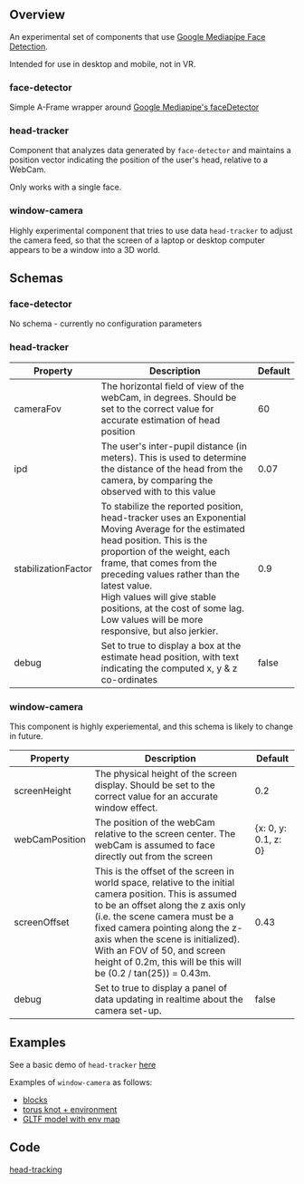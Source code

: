 ## Overview

An experimental set of components that use [Google Mediapipe Face Detection](https://developers.google.com/mediapipe/solutions/vision/face_detector).

Intended for use in desktop and mobile, not in VR.

### face-detector

Simple A-Frame wrapper around [Google Mediapipe's faceDetector](https://developers.google.com/mediapipe/solutions/vision/face_detector)

### head-tracker

Component that analyzes data generated by `face-detector` and maintains a position vector indicating the position of the user's head, relative to a WebCam.

Only works with a single face.

### window-camera

Highly experimental component that tries to use data  `head-tracker` to adjust the camera feed, so that the screen of a laptop or desktop computer appears to be a window into a 3D world.



## Schemas

### face-detector

No  schema - currently no configuration parameters



### head-tracker

| Property            | Description                                                  | Default |
| ------------------- | ------------------------------------------------------------ | ------- |
| cameraFov           | The horizontal field of view of the webCam, in degrees.  Should be set to the correct value for accurate estimation of head position | 60      |
| ipd                 | The user's inter-pupil distance (in meters).  This is used to determine the distance of the head from the camera, by comparing the observed with to this value | 0.07    |
| stabilizationFactor | To stabilize the reported position, head-tracker uses an Exponential Moving Average for the estimated head position.  This is the proportion of the weight, each frame, that comes from the preceding values rather than the latest value.<br />High values will give stable positions, at the cost of some lag.<br />Low values will be more responsive, but also jerkier. | 0.9     |
| debug               | Set to true to display a box at the estimate head position, with text indicating the computed x, y & z co-ordinates | false   |



### window-camera

This component is highly experiemental, and this schema is likely to change in future.

| Property       | Description                                                  | Default              |
| -------------- | ------------------------------------------------------------ | -------------------- |
| screenHeight   | The physical height of the screen display.  Should be set to the correct value for an accurate window effect. | 0.2                  |
| webCamPosition | The position of the webCam relative to the screen center.  The webCam is assumed to face directly out from the screen | {x: 0, y: 0.1, z: 0} |
| screenOffset   | This is the offset of the screen in world space, relative to the initial camera position.  This is assumed to be an offset along the z axis only (i.e. the scene camera must be a fixed camera pointing along  the z-axis when the scene is initialized).  With an FOV of 50, and screen height of 0.2m, this will be this will be (0.2 / tan(25)) = 0.43m. | 0.43                 |
| debug          | Set to true to display a panel of data updating in realtime about the camera set-up. | false                |



## Examples

See a basic demo of  `head-tracker` [here](https://diarmidmackenzie.github.io/aframe-components/components/head-tracking/test/)

Examples of `window-camera` as follows:

- [blocks](https://diarmidmackenzie.github.io/aframe-components/components/head-tracking/test/window-camera.html)
- [torus knot + environment](https://diarmidmackenzie.github.io/aframe-components/components/head-tracking/test/window-camera2.html)
- [GLTF model with env map](https://diarmidmackenzie.github.io/aframe-components/components/head-tracking/test/window-camera3.html)



## Code

[head-tracking](https://github.com/diarmidmackenzie/aframe-components/blob/main/components/head-tracking/index.js)